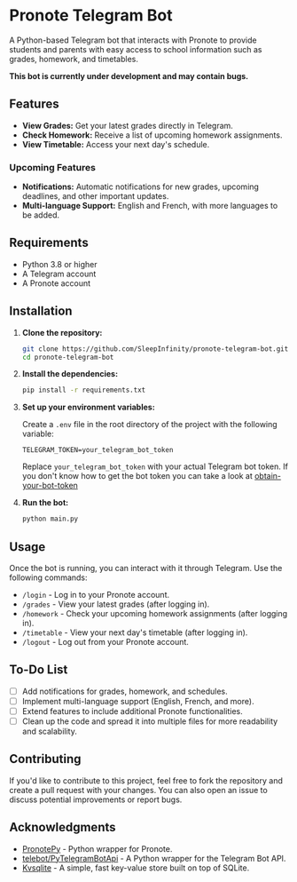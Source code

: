 # Pronote Telegram Bot

A Python-based Telegram bot that interacts with Pronote to provide students and parents with easy access to school information such as grades, homework, and timetables.

**This bot is currently under development and may contain bugs.**

## Features

- **View Grades:** Get your latest grades directly in Telegram.
- **Check Homework:** Receive a list of upcoming homework assignments.
- **View Timetable:** Access your next day's schedule.

### Upcoming Features

- **Notifications:** Automatic notifications for new grades, upcoming deadlines, and other important updates.
- **Multi-language Support:** English and French, with more languages to be added.

## Requirements

- Python 3.8 or higher
- A Telegram account
- A Pronote account

## Installation

1. **Clone the repository:**

    ```bash
    git clone https://github.com/SleepInfinity/pronote-telegram-bot.git
    cd pronote-telegram-bot
    ```

2. **Install the dependencies:**

    ```bash
    pip install -r requirements.txt
    ```

3. **Set up your environment variables:**

    Create a `.env` file in the root directory of the project with the following variable:

    ```env
    TELEGRAM_TOKEN=your_telegram_bot_token
    ```

    Replace `your_telegram_bot_token` with your actual Telegram bot token.
    If you don't know how to get the bot token you can take a look at [obtain-your-bot-token](https://core.telegram.org/bots/tutorial#obtain-your-bot-token)

4. **Run the bot:**

    ```bash
    python main.py
    ```

## Usage

Once the bot is running, you can interact with it through Telegram. Use the following commands:

- `/login` - Log in to your Pronote account.
- `/grades` - View your latest grades (after logging in).
- `/homework` - Check your upcoming homework assignments (after logging in).
- `/timetable` - View your next day's timetable (after logging in).
- `/logout` - Log out from your Pronote account.

## To-Do List

- [ ] Add notifications for grades, homework, and schedules.
- [ ] Implement multi-language support (English, French, and more).
- [ ] Extend features to include additional Pronote functionalities.
- [ ] Clean up the code and spread it into multiple files for more readability and scalability.

## Contributing

If you'd like to contribute to this project, feel free to fork the repository and create a pull request with your changes. You can also open an issue to discuss potential improvements or report bugs.

## Acknowledgments

- [PronotePy](https://github.com/bain3/pronotepy) - Python wrapper for Pronote.
- [telebot/PyTelegramBotApi](https://github.com/eternnoir/pyTelegramBotAPI) - A Python wrapper for the Telegram Bot API.
- [Kvsqlite](https://github.com/AYMENJD/Kvsqlite) - A simple, fast key-value store built on top of SQLite.
